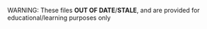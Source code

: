 WARNING: These files **OUT OF DATE**/**STALE**, and are provided for educational/learning purposes only
